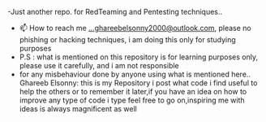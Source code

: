 -Just another repo. for RedTeaming and Pentesting techniques.. 
- 📫 How to reach me ...ghareebelsonny2000@outlook.com, please no phishing or hacking techniques, i am doing this only for studying purposes 
- P.S : what is mentioned on this repository is for learning purposes only, please use it carefully, and i am not responsible 
- for any misbehaviour done by anyone using what is mentioned here..
Ghareeb Elsonny: this is my Repository i post what code i find useful to help the others or to remember it later,if you have 
an idea on how to improve any type of code i type feel free to go on,inspiring me with ideas is always magnificent as well
